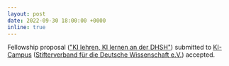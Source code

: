 ```yaml
---
layout: post
date: 2022-09-30 18:00:00 +0000
inline: true
---
```


Fellowship proposal (["KI lehren, KI lernen an der DHSH"](https://ki-campus.org/fellowships)) submitted to [KI-Campus](https://ki-campus.org) ([Stifterverband für die Deutsche Wissenschaft e.V.](https://www.stifterverband.org)) accepted.  